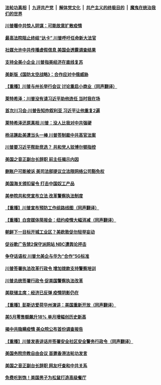 

####  [法轮功真相](../../../../basic/blob/master/README.md?t=06191602) &nbsp;|&nbsp; [九评共产党](../../../../9ping.md/blob/master/README.md?t=06191602) &nbsp;|&nbsp; [解体党文化](../../../../jtdwh.md/blob/master/README.md?t=06191602)  &nbsp;|&nbsp; [共产主义的终极目的](../../../../gczydzjmd.md/blob/master/README.md?t=06191602) &nbsp;|&nbsp; [魔鬼在统治我们的世界](../../../../mgztzwmdsj.md/blob/master/README.md?t=06191602) 

#### [川普曝中共惊人阴谋：可能故意扩散疫情](../pages/prog203/a102874580.md?t=06191602) 

#### [最高法院阻止终结“达卡” 川普呼吁任命新大法官](../pages/prog203/a102874551.md?t=06191602) 

#### [社媒允许中共传播虚假信息 美国会透露调查结果](../pages/prog203/a102874392.md?t=06191602) 

#### [支持全美小企业 川普指美经济在直线复苏](../pages/prog203/a102874435.md?t=06191602) 

#### [美新版《国防太空战略》：合作应对中俄威胁](../pages/prog203/a102874413.md?t=06191602) 

#### [【重播】川普与州长举行会议 讨论重启小商业（同声翻译）](../pages/prog203/a102874326.md?t=06191602) 

#### [莱特希泽：川普没有请习近平助他连任 当时我在场](../pages/prog203/a102874234.md?t=06191602) 

#### [首次川习会:川普告知炸叙利亚 习近平让他重复2遍](../pages/prog203/a102874314.md?t=06191602) 

#### [莱特希泽还原真相 川普：没人比我对中共强硬](../pages/prog203/a102874251.md?t=06191602) 

#### [杨洁篪赴美遭当头一棒 川普签制裁中共高官法案](../pages/prog203/a102873739.md?t=06191602) 

#### [川普要习近平帮助竞选？ 共和党人驳博尔顿指控](../pages/prog203/a102873716.md?t=06191602) 

#### [美国之音正副台长辞职  前主任揭示内因](../pages/prog203/a102873635.md?t=06191602) 

#### [删账户可能被诉 美司法部提议立法限网络公司豁免权](../pages/prog203/a102873564.md?t=06191602) 

#### [美国海关颁扣留令 打击中国奴工产品](../pages/prog203/a102873494.md?t=06191602) 

#### [美参院共和党宣布立法 改革警察执法制度](../pages/prog203/a102873464.md?t=06191602) 

#### [【重播】川普宣布预防工作组路线图（同声翻译）](../pages/prog203/a102873456.md?t=06191602) 

#### [【重播】白宫媒体简报会：纽约疫情大幅消减（同声翻译）](../pages/prog203/a102873445.md?t=06191602) 

#### [朝鲜下一目标开城工业区？美欧敦促勿轻举妄动](../pages/prog203/a102872916.md?t=06191602) 

#### [促谷歌广告禁2保守派网站 NBC遭舆论抨击](../pages/prog203/a102872879.md?t=06191602) 

#### [争夺话语权 川普允美企与华为“合作”5G标准](../pages/prog203/a102872672.md?t=06191602) 

#### [川普签署执法改革行政令 增加拨款支持警察培训](../pages/prog203/a102872752.md?t=06191602) 

#### [川普总统签署行政令 促美国警察执法改革](../pages/prog203/a102872768.md?t=06191602) 

#### [美联储主席：经济已反弹 疫情阴影仍在](../pages/prog203/a102872736.md?t=06191602) 

#### [【重播】彭斯访爱荷华州演讲：美国重新开放（同声翻译）](../pages/prog203/a102872629.md?t=06191602) 

#### [美5月零售额飙升18% 单月增幅创历史新高](../pages/prog203/a102872617.md?t=06191602) 

#### [揭中共隐瞒疫情 美众院公布首份调查报告](../pages/prog203/a102872567.md?t=06191602) 

#### [【重播】川普发表讲话并签署安全社区安全警务行政令（同声翻译）](../pages/prog203/a102871681.md?t=06191602) 

#### [美国务院宗教自由会议 首邀香港法轮功发言](../pages/prog203/a102872317.md?t=06191602) 

#### [美国之音正副台长辞职 网友吁查和中共关系](../pages/prog203/a102872217.md?t=06191602) 

#### [免费吃到饱！美国男子为松鼠打造高级餐厅](../pages/prog203/a102872121.md?t=06191602) 

